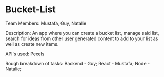# Bucket-List

Team Members: Mustafa, Guy, Natalie

Description: An app where you can create a bucket list, manage said list,  search for ideas from other user generated content to add to your list as well as create new items.

API's used: Pexels

Rough breakdown of tasks: Backend - Guy; React - Mustafa; Node - Natalie;